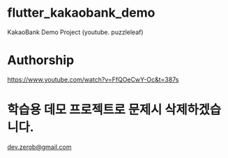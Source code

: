 # flutter_kakaobank_demo
KakaoBank Demo Project (youtube. puzzleleaf)

# Authorship
https://www.youtube.com/watch?v=FfQOeCwY-Oc&t=387s

# 학습용 데모 프로젝트로 문제시 삭제하겠습니다.
dev.zerob@gmail.com
